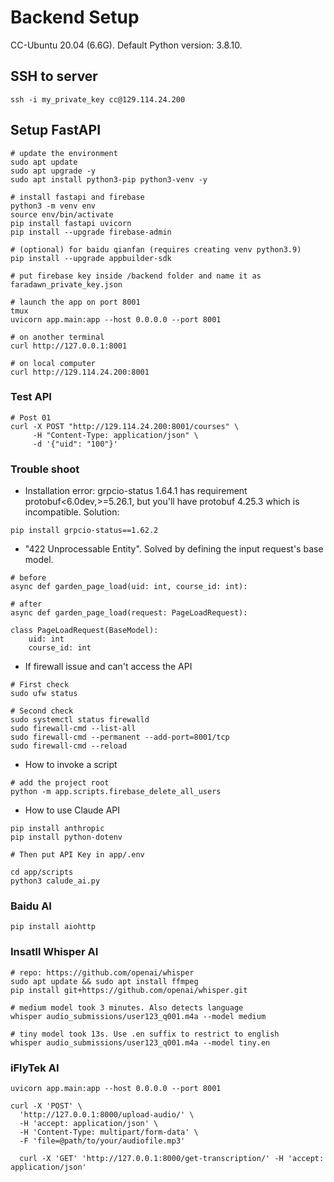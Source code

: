 # Backend Setup
CC-Ubuntu 20.04 (6.6G). Default Python version: 3.8.10.

## SSH to server
```
ssh -i my_private_key cc@129.114.24.200
```

## Setup FastAPI
```
# update the environment
sudo apt update
sudo apt upgrade -y
sudo apt install python3-pip python3-venv -y

# install fastapi and firebase
python3 -m venv env
source env/bin/activate
pip install fastapi uvicorn
pip install --upgrade firebase-admin

# (optional) for baidu qianfan (requires creating venv python3.9)
pip install --upgrade appbuilder-sdk

# put firebase key inside /backend folder and name it as
faradawn_private_key.json

# launch the app on port 8001
tmux
uvicorn app.main:app --host 0.0.0.0 --port 8001

# on another terminal
curl http://127.0.0.1:8001

# on local computer
curl http://129.114.24.200:8001
```



### Test API
```
# Post 01
curl -X POST "http://129.114.24.200:8001/courses" \
     -H "Content-Type: application/json" \
     -d '{"uid": "100"}'
```

### Trouble shoot
- Installation error: grpcio-status 1.64.1 has requirement protobuf<6.0dev,>=5.26.1, but you'll have protobuf 4.25.3 which is incompatible.
Solution:
```
pip install grpcio-status==1.62.2
```

- "422 Unprocessable Entity". Solved by defining the input request's base model.
```
# before
async def garden_page_load(uid: int, course_id: int):

# after
async def garden_page_load(request: PageLoadRequest):

class PageLoadRequest(BaseModel):
    uid: int
    course_id: int
```

- If firewall issue and can't access the API
```
# First check
sudo ufw status

# Second check
sudo systemctl status firewalld
sudo firewall-cmd --list-all
sudo firewall-cmd --permanent --add-port=8001/tcp
sudo firewall-cmd --reload
```

- How to invoke a script
```
# add the project root
python -m app.scripts.firebase_delete_all_users
```

- How to use Claude API
```
pip install anthropic
pip install python-dotenv

# Then put API Key in app/.env

cd app/scripts
python3 calude_ai.py
```

### Baidu AI
```
pip install aiohttp
```

### Insatll Whisper AI
```
# repo: https://github.com/openai/whisper
sudo apt update && sudo apt install ffmpeg
pip install git+https://github.com/openai/whisper.git 

# medium model took 3 minutes. Also detects language
whisper audio_submissions/user123_q001.m4a --model medium

# tiny model took 13s. Use .en suffix to restrict to english
whisper audio_submissions/user123_q001.m4a --model tiny.en
```
### iFlyTek AI
```
uvicorn app.main:app --host 0.0.0.0 --port 8001

curl -X 'POST' \
  'http://127.0.0.1:8000/upload-audio/' \
  -H 'accept: application/json' \
  -H 'Content-Type: multipart/form-data' \
  -F 'file=@path/to/your/audiofile.mp3'

  curl -X 'GET' 'http://127.0.0.1:8000/get-transcription/' -H 'accept: application/json'
```